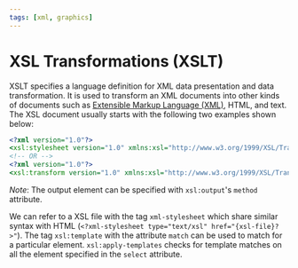 ```yaml
---
tags: [xml, graphics]
---
```


# XSL Transformations (XSLT)

XSLT specifies a language definition for XML data presentation and data
transformation. It is used to transform an XML documents into other kinds of
documents such as [Extensible Markup Language (XML)](202305281742.md), HTML, and
text. The XSL document usually starts with the following two examples shown
below:

```xsl
<?xml version="1.0"?>
<xsl:stylesheet version="1.0" xmlns:xsl="http://www.w3.org/1999/XSL/Transform">
<!-- OR -->
<?xml version="1.0"?>
<xsl:transform version="1.0" xmlns:xsl="http://www.w3.org/1999/XSL/Transform">
```

*Note*: The output element can be specified with `xsl:output`'s `method`
attribute.

We can refer to a XSL file with the tag `xml-stylesheet` which share similar
syntax with HTML (`<?xml-stylesheet type="text/xsl" href="{xsl-file}?>"`). The
tag `xsl:template` with the attribute `match` can be used to match for a
particular element. `xsl:apply-templates` checks for template matches on all the
element specified in the `select` attribute.
